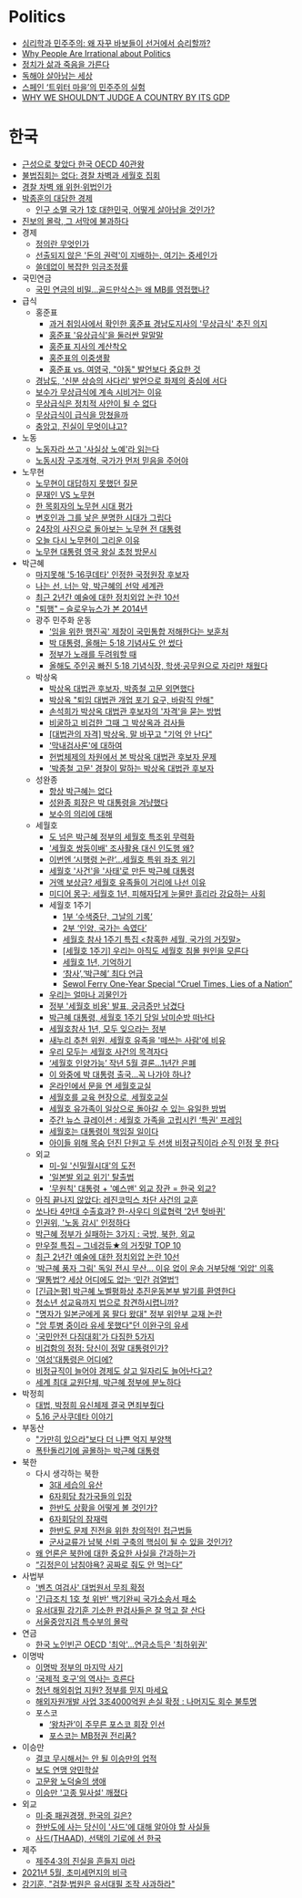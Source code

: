 Politics
========
* [심리학과 민주주의: 왜 자꾸 바보들이 선거에서 승리할까?](http://newspeppermint.com/2015/04/02/why-idiots-win-elections/)
* [Why People Are Irrational about Politics](http://spot.colorado.edu/~huemer/irrationality.htm)
* [정치가 삶과 죽음을 가른다](http://newstapa.org/24631)
* [독해야 살아남는 세상](http://www.huffingtonpost.kr/sehoon-ko/story_b_7029898.html)
* [스페인 ‘트위터 마을’의 민주주의 실험](http://www.bloter.net/archives/226061)
* [WHY WE SHOULDN’T JUDGE A COUNTRY BY ITS GDP](http://ideas.ted.com/why-we-shouldnt-judge-a-country-by-its-gdp/)

# 한국
* [근성으로 찾았다 한국 OECD 40관왕](http://live.media.daum.net/issue/OECD40?fb_ref=Default)
* [불법집회는 없다: 경찰 차벽과 세월호 집회](http://slownews.kr/39939)
* [경찰 차벽 왜 위헌·위법인가](http://slownews.kr/39916)
* [박종훈의 대담한 경제](http://media.daum.net/series/113096/)
  * [인구 소멸 국가 1호 대한민국, 어떻게 살아남을 것인가?](http://media.daum.net/series/113096/newsview?seriesId=113096&newsId=20150406061709883)
* [진보의 몰락, 그 서막에 불과하다](http://ppss.kr/archives/43973)
* 경제
  * [정의란 무엇인가](http://slownews.kr/38417)
  * [선출되지 않은 '돈의 권력'이 지배하는, 여기는 중세인가](http://www.huffingtonpost.kr/seungsoo-ha/story_b_6485438.html)
  * [쓸데없이 복잡한 임금조정률](http://ppss.kr/archives/38187)
* 국민연금
  * [국민 연금의 비밀…골드만삭스는 왜 MB를 영접했나?](http://m.pressian.com/m/m_article.html?no=126498)
* 급식
  * 홍준표
    * [과거 취임사에서 확인한 홍준표 경남도지사의 '무상급식' 추진 의지](http://www.huffingtonpost.kr/2015/03/15/story_n_6871892.html)
    * [홍준표 '유상급식'을 둘러싼 말말말](http://www.huffingtonpost.kr/2015/03/13/story_n_6861422.html)
    * [홍준표 지사의 계산착오](http://www.huffingtonpost.kr/joonkoo-lee/story_b_7002734.html)
    * [홍준표의 이중생활](http://ppss.kr/archives/38511)
    * [홍준표 vs. 여영국, "야동" 발언보다 중요한 것](http://slownews.kr/39473)
  * [경남도, '신분 상승의 사다리' 발언으로 화제의 중심에 서다](http://www.huffingtonpost.kr/2015/03/12/story_n_6852866.html)
  * [보수가 무상급식에 계속 시비거는 이유](http://media.daum.net/issue/799/newsview?issueId=799&newsid=20150321220705548)
  * [무상급식은 정치적 사안이 될 수 없다](http://www.huffingtonpost.kr/okbyung-bae/story_b_6944500.html)
  * [무상급식이 급식을 망쳤을까](http://ppss.kr/archives/40270)
  * [충암고, 진실이 무엇이냐고?](http://www.huffingtonpost.kr/2015/04/07/story_n_7015670.html)
* 노동
  * [노동자라 쓰고 '사실상 노예'라 읽는다](http://www.huffingtonpost.kr/haesun-choi/story_b_7182618.html)
  * [노동시장 구조개혁, 국가가 먼저 믿음을 주어야](http://www.huffingtonpost.kr/younghoon-kim/story_b_7176964.html)
* 노무현
  * [노무현이 대답하지 못했던 질문](http://www.ziksir.com/ziksir/view/1825)
  * [문재인 VS 노무현](http://www.huffingtonpost.kr/taekyung-lee/story_b_7178204.html)
  * [한 목회자의 노무현 시대 평가](http://tvpot.daum.net/v/OrI8Ktx1bBI%24)
  * [변호인과 그를 낳은 분명한 시대가 그립다](http://www.huffingtonpost.kr/bawerk/story_b_7418326.html)
  * [24장의 사진으로 돌아보는 노무현 전 대통령](http://www.huffingtonpost.kr/2015/05/23/story_n_7426646.html)
  * [오늘 다시 노무현이 그리운 이유](http://www.huffingtonpost.kr/taekyung-lee/story_b_7431002.html)
  * [노무현 대통령 영국 왕실 초청 방문시](http://cafe.daum.net/kseriforum/9Q8k/23560)
* 박근혜
  * [마지못해 '5·16쿠데타' 인정한 국정원장 후보자](http://www.huffingtonpost.kr/2015/03/17/story_n_6882736.html)
  * [나는 선, 너는 악, 박근혜의 선악 세계관](http://ppss.kr/archives/38166) 
  * [최근 2년간 예술에 대한 정치외압 논란 10선](http://www.huffingtonpost.kr/hyungjin-hong/story_b_6947282.html)
  * ["퇴행" – 슬로우뉴스가 본 2014년](http://slownews.kr/35539)
  * 광주 민주화 운동
    * ['임을 위한 행진곡' 제창이 국민통합 저해한다는 보훈처](http://www.huffingtonpost.kr/2015/05/14/story_n_7279656.html)
    * [박 대통령, 올해는 5·18 기념사도 안 썼다](http://www.huffingtonpost.kr/2015/05/18/story_n_7303202.html)
    * [정부가 노래를 두려워할 때](http://www.huffingtonpost.kr/kim-heungsook-/story_b_7303114.html)
    * [올해도 주인공 빠진 5·18 기념식장, 학생·공무원으로 자리만 채웠다](http://www.huffingtonpost.kr/2015/05/18/story_n_7303090.html)
  * 박상옥
    * [박상옥 대법관 후보자, 박종철 고문 외면했다](http://www.huffingtonpost.kr/2015/03/11/story_n_6844816.html)
    * [박상옥 "퇴임 대법관 개업 포기 요구, 바람직 안해"](http://www.huffingtonpost.kr/2015/04/05/story_n_7006300.html)
    * [손석희가 박상옥 대법관 후보자의 '자격'을 묻는 방법](http://www.huffingtonpost.kr/2015/04/08/story_n_7022230.html)
    * [비굴하고 비겁한 그때 그 박상옥과 검사들](http://www.huffingtonpost.kr/2015/04/08/story_n_7022656.html)
    * [\[대법관의 자격\] 박상옥, 말 바꾸고 "기억 안 난다"](http://www.huffingtonpost.kr/2015/04/08/story_n_7022120.html)
    * ['막내검사론'에 대하여](http://www.huffingtonpost.kr/taesup-keum-/story_b_7046398.html)
    * [헌법체제의 차원에서 본 박상옥 대법관 후보자 문제](http://www.huffingtonpost.kr/dongsuk-oh/story_b_7076146.html)
    * ['박종철 고문' 경찰이 말하는 박상옥 대법관 후보자](http://www.huffingtonpost.kr/2015/04/01/story_n_6982024.html)
  * 성완종
    * [항상 박근혜는 없다](http://newstapa.org/24999)
    * [성완종 회장은 박 대통령을 겨냥했다](http://newstapa.org/24970)
    * [보수의 의리에 대해](http://www.huffingtonpost.kr/jongyup-kim/story_b_7134114.html)
  * 세월호
    * [도 넘은 박근혜 정부의 세월호 특조위 무력화](http://www.huffingtonpost.kr/taekyung-lee/story_b_6966808.html)
    * ['세월호 쌍둥이배' 조사활용 대신 인도행 왜?](http://www.huffingtonpost.kr/2015/03/30/story_n_6967042.html)
    * [이번엔 ‘시행령 논란’…세월호 특위 좌초 위기](http://newstapa.org/24416)
    * [세월호 '사건'을 '사태'로 만든 박근혜 대통령](http://www.huffingtonpost.kr/taekyung-lee/story_b_7008514.html)
    * [거액 보상금? 세월호 유족들이 거리에 나선 이유](http://www.huffingtonpost.kr/2015/04/07/story_n_7015470.html)
    * [미디어 몽구: 세월호 1년, 피해자답게 눈물만 흘리라 강요하는 사회](http://slownews.kr/39364)
    * 세월호 1주기
      * [1부 ‘수색중단, 그날의 기록’](http://newstapa.org/24573)
      * [2부 ‘인양, 국가는 속였다’](http://newstapa.org/24693)
      * [세월호 참사 1주기 특집 <참혹한 세월, 국가의 거짓말>](http://newstapa.org/24816)
      * [[세월호 1주기] 우리는 아직도 세월호 침몰 원인을 모른다](http://www.huffingtonpost.kr/2015/04/16/story_n_7074996.html)
      * [세월호 1년, 기억하기](http://slownews.kr/39570)
      * [‘참사’,‘박근혜’ 최다 언급](http://newstapa.org/24907)
      * [Sewol Ferry One-Year Special “Cruel Times, Lies of a Nation”](http://newstapa.org/25380)
    * [우리는 얼마나 괴물인가](http://www.huffingtonpost.kr/junghoon-yang/story_b_6998344.html)
    * [정부 '세월호 비용' 발표, 궁금증만 남겼다](http://www.huffingtonpost.kr/2015/04/08/story_n_7023104.html)
    * [박근혜 대통령, 세월호 1주기 당일 남미순방 떠난다](http://www.huffingtonpost.kr/2015/04/10/story_n_7039008.html)
    * [세월호참사 1년, 모두 잊으라는 정부](http://www.huffingtonpost.kr/miryu/story_b_7037954.html)
    * [새누리 추천 위원, 세월호 유족을 '떼쓰는 사람'에 비유](http://www.huffingtonpost.kr/2015/04/10/story_n_7036718.html)
    * [우리 모두는 세월호 사건의 목격자다](http://slownews.kr/39587)
    * [‘세월호 인양가능’ 작년 5월 결론…1년간 은폐](http://newstapa.org/24739)
    * [이 와중에 박 대통령 출국...꼭 나가야 하나?](http://www.huffingtonpost.kr/2015/04/14/story_n_7062222.html)
    * [온라인에서 문을 연 세월호교실](http://www.venturesquare.net/581720)
    * [세월호를 교육 현장으로, 세월호교실](http://slownews.kr/39786)
    * [세월호 유가족이 일상으로 돌아갈 수 있는 유일한 방법](http://newstapa.org/24938)
    * [주간 뉴스 큐레이션 : 세월호 가족을 고립시킨 ‘특권’ 프레임](http://slownews.kr/39827)
    * [세월호는 대통령이 책임질 일이다](http://www.huffingtonpost.kr/sunjoo-kim/story_b_7166780.html)
    * [아이들 위해 목숨 던진 단원고 두 선생 비정규직이라 순직 인정 못 한다](http://www.huffingtonpost.kr/2015/05/19/story_n_7311388.html)
  * 외교
    * [미-일 '신밀월시대'의 도전](http://www.huffingtonpost.kr/taikyu-oh/story_b_7060334.html)
    * ['일본발 외교 위기' 탈출법](http://www.huffingtonpost.kr/taikyu-oh/story_b_7218848.html)
    * ['무원칙' 대통령 + '예스맨' 외교 장관 = 한국 외교?](http://www.huffingtonpost.kr/2015/05/06/story_n_7218384.html)
  * [아직 끝나지 않았다: 레진코믹스 차단 사건의 교훈](http://slownews.kr/39145)
  * [쏘나타 4만대 수출효과? 한-사우디 의료협력 '2년 헛바퀴'](http://www.huffingtonpost.kr/2015/03/31/story_n_6973698.html)
  * [인권위, '노동 감시' 인정하다](http://www.huffingtonpost.kr/2015/03/31/story_n_6973770.html)
  * [박근혜 정부가 실패하는 3가지 : 국방, 북한, 외교](http://www.huffingtonpost.kr/2015/04/01/story_n_6982620.html)
  * [만우절 특집 – 그네겅듀★의 거짓말 TOP 10](http://ppss.kr/archives/40103)
  * [최근 2년간 예술에 대한 정치외압 논란 10선](http://ppss.kr/archives/39197)
  * [‘박근혜 풍자 그림' 독일 전시 무산... 이유 없이 운송 거부당해 ‘외압' 의혹](http://www.huffingtonpost.kr/2015/04/06/story_n_7014456.html)
  * [‘딸통법’? 세상 어디에도 없는 ‘민간 검열법’!](http://www.bloter.net/archives/224884)
  * [\[긴급논평\] 박근혜 노벨평화상 추진운동본부 발기를 환영한다](http://ppss.kr/archives/40537)
  * [청소년 성교육까지 법으로 참견하시렵니까?](http://www.bloter.net/archives/225287)
  * ["명자가 일본군에게 몸 팔다 왔대" 정부 위안부 교재 논란](http://media.daum.net/issue/350/newsview?issueId=350&newsid=20150414023106691)
  * ["암 투병 중이라 유세 못했다"던 이완구의 유세](http://www.huffingtonpost.kr/2015/04/14/story_n_7059694.html)
  * ['국민안전 다짐대회'가 다짐한 5가지](http://www.huffingtonpost.kr/2015/04/16/story_n_7075830.html)
  * [비겁함의 정점: 당신이 정말 대통령인가?](http://ppss.kr/archives/43640)
  * ['여성'대통령은 어디에?](http://www.huffingtonpost.kr/taekyung-lee/story_b_7151290.html)
  * [비정규직이 늘어야 경제도 살고 일자리도 늘어난다고?](http://www.huffingtonpost.kr/gonggam/story_b_7114452.html)
  * [세계 최대 교원단체, 박근혜 정부에 분노하다](http://www.huffingtonpost.kr/2015/05/19/story_n_7310876.html)
* 박정희
  * [대법, 박정희 유신체제 결국 면죄부줬다](http://www.huffingtonpost.kr/2015/03/27/story_n_6952480.html)
  * [5.16 군사쿠데타 이야기](http://www.huffingtonpost.kr/bawerk/story_b_7296146.html)
* 부동산
  * ["가만히 있으라"보다 더 나쁜 억지 부양책](http://www.huffingtonpost.kr/donggull-lee/story_b_6871522.html)
  * [폭탄돌리기에 골몰하는 박근혜 대통령](http://www.huffingtonpost.kr/taekyung-lee/story_b_6836996.html)
* 북한
  * 다시 생각하는 북한
    * [3대 세습의 유산](http://www.huffingtonpost.kr/seokhyun-hong-kr/story_b_6814362.html)
    * [6자회담 참가국들의 입장](http://www.huffingtonpost.kr/seokhyun-hong-kr/story_b_6814420.html?utm_hp_ref=korea)
    * [한반도 상황을 어떻게 볼 것인가?](http://www.huffingtonpost.kr/seokhyun-hong-kr/story_b_6853374.html)
    * [6자회담의 잠재력](http://www.huffingtonpost.kr/seokhyun-hong-kr/story_b_6891140.html)
    * [한반도 문제 진전을 위한 창의적인 접근법들](http://www.huffingtonpost.kr/seokhyun-hong-kr/story_b_6952946.html)
    * [군사교류가 남북 신뢰 구축의 핵심이 될 수 있을 것인가?](http://www.huffingtonpost.kr/seokhyun-hong-kr/story_b_7015512.html)
  * [왜 언론은 북한에 대한 중요한 사실을 간과하는가](http://www.huffingtonpost.kr/nk-news/story_b_7060100.html)
  * [“김정은이 남침야욕? 공짜로 줘도 안 먹는다”](http://mediatoday.co.kr/news/articleView.html?idxno=122679)
* 사법부
  * ['벤츠 여검사' 대법원서 무죄 확정](http://www.huffingtonpost.kr/2015/03/12/story_n_6852694.html)
  * ['긴급조치 1호 첫 위반' 백기완씨 국가소송서 패소](http://www.huffingtonpost.kr/2015/04/08/story_n_7022190.html)
  * [유서대필 강기훈 기소한 판검사들은 잘 먹고 잘 산다](http://www.huffingtonpost.kr/2015/05/14/story_n_7282698.html)
  * [서울중앙지검 특수부의 몰락](http://www.huffingtonpost.kr/2015/05/26/story_n_7439508.html)
* 연금
  * [한국 노인빈곤 OECD '최악'...연금소득은 '최하위권'](http://www.huffingtonpost.kr/2015/03/14/story_n_6871422.html)
* 이명박
  * [이명박 정부의 마지막 사기](http://www.huffingtonpost.kr/seungsoo-ha/story_b_6861974.html)
  * [‘국제적 호구’의 역사는 흐른다](http://www.sisainlive.com/news/articleView.html?idxno=22392)
  * [청년 해외취업 지원? 정부를 믿지 마세요](http://www.huffingtonpost.kr/2015/03/30/story_n_6967220.html)
  * [해외자원개발 사업 3조4000억원 손실 확정 : 나머지도 회수 불투명](http://www.huffingtonpost.kr/2015/04/03/story_n_6998420.html)
  * 포스코
    * [‘왕차관’이 주무른 포스코 회장 인선](http://newstapa.org/24671)
    * [포스코는 MB정권 전리품?](http://newstapa.org/24679)
* 이승만
  * [결코 무시해서는 안 될 이승만의 업적](http://ppss.kr/archives/36270)
  * [보도 연맹 양민학살](http://www.soonpenge.com/index.php?mid=slrbest&category=5537198&document_srl=8862069)
  * [고문왕 노덕술의 생애](http://mlbpark.donga.com/mbs/articleV.php?mbsC=bullpen2&mbsIdx=1997163&cpage=&mbsW=&select=&opt=&keyword=)
  * [이승만 '고종 밀사설' 깨졌다](http://www.hani.co.kr/arti/culture/religion/492702.html)
* 외교
  * [미·중 패권경쟁, 한국의 길은?](http://www.huffingtonpost.kr/kabwoo-koo/story_b_6944824.html)
  * [한반도에 사는 당신이 '사드'에 대해 알아야 할 사실들](http://www.huffingtonpost.kr/peoplepower21/story_b_6974910.html)
  * [사드(THAAD), 선택의 기로에 선 한국](http://www.huffingtonpost.kr/nk-news/thaad-_b_7008858.html)
* 제주
  * [제주4·3의 진실을 흔들지 마라](http://www.huffingtonpost.kr/seunggook-oh-/story_b_6997288.html)
* [2021년 5월, 초미세먼지의 비극](http://www.huffingtonpost.kr/Arthur-jung/story_b_7222798.html)
* [강기훈, "검찰·법원은 유서대필 조작 사과하라"](http://www.huffingtonpost.kr/2015/05/18/story_n_7302738.html)